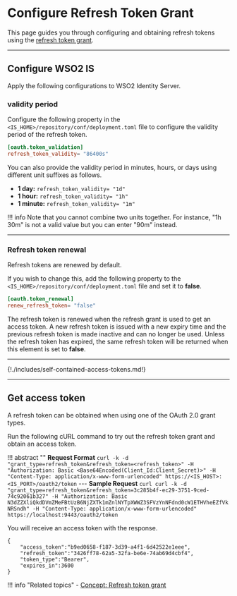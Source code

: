 # Configure Refresh Token Grant

This page guides you through configuring and obtaining refresh tokens using the [refresh token grant]({{base_path}}/references/concepts/authorization/refresh-token-grant).

----

## Configure WSO2 IS

Apply the following configurations to WSO2 Identity Server.

### validity period

Configure the following property in the `<IS_HOME>/repository/conf/deployment.toml` file to configure the validity period of the refresh token.

``` toml
[oauth.token_validation]
refresh_token_validity= "86400s"
```

You can also provide the validity period in minutes, hours, or days using different unit suffixes as follows.

- **1 day:** `refresh_token_validity= "1d"`
- **1 hour:** `refresh_token_validity= "1h"`
- **1 minute:** `refresh_token_validity= "1m"`


!!! info
    Note that you cannot combine two units together.
    For instance, "1h 30m" is not a valid value but you can enter "90m" instead.

----

### Refresh token renewal

Refresh tokens are renewed by default. 

If you wish to change this, add the following property to the `<IS_HOME>/repository/conf/deployment.toml` file and set it to **false**. 

``` toml
[oauth.token_renewal]
renew_refresh_token= "false"
```

The refresh token is renewed when the refresh grant is used to get an access token. A new refresh token is issued with a new expiry time and the previous refresh token is made inactive and can no longer be used. Unless the refresh token has expired, the same refresh token will be returned when this element is set to **false**.

-----


{!./includes/self-contained-access-tokens.md!}

----

## Get access token

A refresh token can be obtained when using one of the OAuth 2.0 grant types. 

Run the following cURL command to try out the refresh token grant and obtain an access token.

!!! abstract ""
    **Request Format**
    ```
    curl -k -d "grant_type=refresh_token&refresh_token=<refresh_token>" -H "Authorization: Basic <Base64Encoded(Client_Id:Client_Secret)>" -H "Content-Type: application/x-www-form-urlencoded" https://<IS_HOST>:<IS_PORT>/oauth2/token
    ```
    ---
     **Sample Request**
    ```curl
    curl -k -d "grant_type=refresh_token&refresh_token=3c285b4f-ec29-3751-9ced-74c92061b327" -H "Authorization: Basic N3dZZXliQkdDVmZMeFBtUzB6NjZXTk1mZnlNYTpXWWZ3SFVzYnNFdnd0cW1ETHVheEZfVkNRSndh" -H "Content-Type: application/x-www-form-urlencoded" https://localhost:9443/oauth2/token
    ```

You will receive an access token with the response.

``` 
{
    "access_token":"b9ed0658-f187-3d39-a4f1-6d42522e1eee",
    "refresh_token":"3426ff78-62a5-32fa-be6e-74ab69d4cbf4",
    "token_type":"Bearer",
    "expires_in":3600
}
```

!!! info "Related topics"
    - [Concept: Refresh token grant]({{base_path}}/references/concepts/authorization/refresh-token-grant)
    
